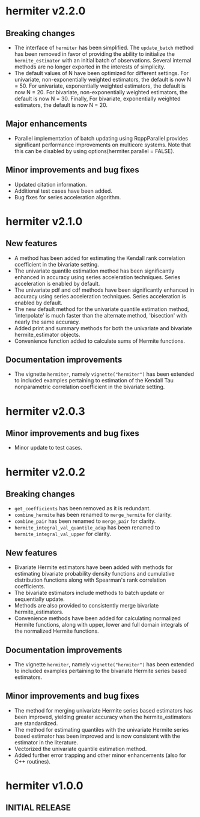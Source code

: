 # hermiter v2.2.0

## Breaking changes

* The interface of `hermiter` has been simplified. The `update_batch` method 
has been removed in favor of providing the ability to initialize the 
`hermite_estimator` with an initial batch of observations. Several internal 
methods are no longer exported in the interests of simplicity.
* The default values of N have been optimized for different settings. For 
univariate, non-exponentially weighted estimators, the default is now N = 50. 
For univariate, exponentially weighted estimators, the default is now N = 20. 
For bivariate, non-exponentially weighted estimators, the default is now N = 30.
Finally, For bivariate, exponentially weighted estimators, the default is now 
N = 20.

## Major enhancements

* Parallel implementation of batch updating using RcppParallel provides 
significant performance improvements on multicore systems. Note that this 
can be disabled by using options(hermiter.parallel = FALSE).

## Minor improvements and bug fixes

* Updated citation information.
* Additional test cases have been added.
* Bug fixes for series acceleration algorithm.

# hermiter v2.1.0

## New features

* A method has been added for estimating the Kendall rank correlation 
coefficient in the bivariate setting.
* The univariate quantile estimation method has been significantly enhanced in
accuracy using series acceleration techniques. Series acceleration is enabled
by default.
* The univariate pdf and cdf methods have been significantly enhanced in
accuracy using series acceleration techniques. Series acceleration is enabled
by default.
* The new default method for the univariate quantile estimation method, 
'interpolate' is much faster than the alternate method, 'bisection' with nearly
the same accuracy.
* Added print and summary methods for both the univariate and bivariate 
hermite_estimator objects.
* Convenience function added to calculate sums of Hermite functions.

## Documentation improvements

* The vignette `hermiter`, namely `vignette("hermiter")` has been extended to 
included examples pertaining to estimation of the Kendall Tau nonparametric
correlation coefficient in the bivariate setting.

# hermiter v2.0.3

## Minor improvements and bug fixes

* Minor update to test cases.

# hermiter v2.0.2

## Breaking changes

* `get_coefficients` has been removed as it is redundant.
* `combine_hermite` has been renamed to `merge_hermite` for clarity.
* `combine_pair` has been renamed to `merge_pair` for clarity.
* `hermite_integral_val_quantile_adap` has been renamed to 
`hermite_integral_val_upper` for clarity.

## New features

* Bivariate Hermite estimators have been added with methods for estimating 
bivariate probability density functions and cumulative distribution functions 
along with Spearman's rank correlation coefficients.
* The bivariate estimators include methods to batch update or sequentially 
update.
* Methods are also provided to consistently merge bivariate hermite_estimators.
* Convenience methods have been added for calculating normalized Hermite 
functions, along with upper, lower and full domain integrals of the 
normalized Hermite functions. 

## Documentation improvements

* The vignette `hermiter`, namely `vignette("hermiter")` has been extended to 
included examples pertaining to the bivariate Hermite series based estimators.

## Minor improvements and bug fixes
  
* The method for merging univariate Hermite series based estimators has been
improved, yielding greater accuracy when the hermite_estimators are 
standardized.
* The method for estimating quantiles with the univariate Hermite series based
estimator has been improved and is now consistent with the estimator in the
literature.
* Vectorized the univariate quantile estimation method.
* Added further error trapping and other minor enhancements (also for C++
routines).

# hermiter v1.0.0

## INITIAL RELEASE